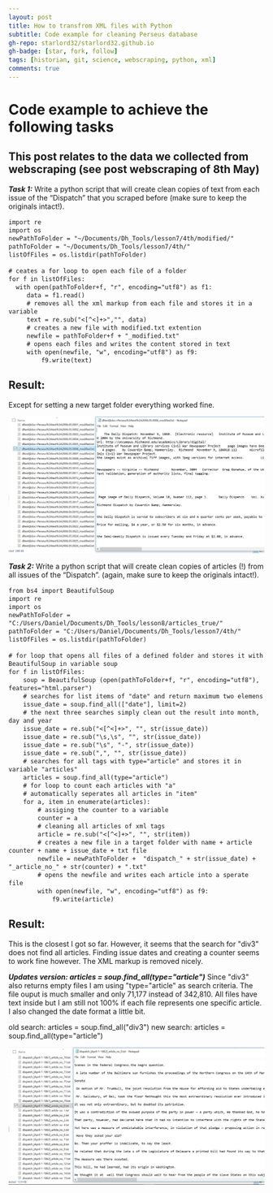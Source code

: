 ```yaml
---
layout: post
title: How to transfrom XML files with Python
subtitle: Code example for cleaning Perseus database
gh-repo: starlord32/starlord32.github.io
gh-badge: [star, fork, follow]
tags: [historian, git, science, webscraping, python, xml]
comments: true
---
```


# Code example to achieve the following tasks
## This post relates to the data we collected from webscraping (see post webscraping of 8th May)

***Task 1:***
Write a python script that will create clean copies of text from each issue of the “Dispatch” that you scraped before (make sure to keep the originals intact!).

```
import re
import os
newPathToFolder = "~/Documents/Dh_Tools/lesson7/4th/modified/"
pathToFolder = "~/Documents/Dh_Tools/lesson7/4th/"
listOfFiles = os.listdir(pathToFolder)

# ceates a for loop to open each file of a folder
for f in listOfFiles:
  with open(pathToFolder+f, "r", encoding="utf8") as f1:
     data = f1.read()
     # removes all the xml markup from each file and stores it in a variable
     text = re.sub("<[^<]+>","", data)
     # creates a new file with modified.txt extention
     newfile = pathToFolder+f + "_modified.txt"
     # opens each files and writes the content stored in text
     with open(newfile, "w", encoding="utf8") as f9:
         f9.write(text)
```

## Result:

Except for setting a new target folder everything worked fine.

![files0](/img/files0.png)

***Task 2:***
Write a python script that will create clean copies of articles (!) from all issues of the “Dispatch”. (again, make sure to keep the originals intact!).

```
from bs4 import BeautifulSoup
import re
import os
newPathToFolder = "C:/Users/Daniel/Documents/Dh_Tools/lesson8/articles_true/"
pathToFolder = "C:/Users/Daniel/Documents/Dh_Tools/lesson7/4th/"
listOfFiles = os.listdir(pathToFolder)

# for loop that opens all files of a defined folder and stores it with BeautifulSoup in variable soup
for f in listOfFiles:
    soup = BeautifulSoup (open(pathToFolder+f, "r", encoding="utf8"), features="html.parser")
    # searches for list items of "date" and return maximum two elemens
    issue_date = soup.find_all(["date"], limit=2)
    # the next three searches simply clean out the result into month, day and year
    issue_date = re.sub("<[^<]+>", "", str(issue_date))
    issue_date = re.sub("\s,\s", "", str(issue_date))
    issue_date = re.sub("\s", "-", str(issue_date))
    issue_date = re.sub(",", "", str(issue_date))
    # searches for all tags with type="article" and stores it in variable "articles"
    articles = soup.find_all(type="article")
    # for loop to count each articles with "a"
    # automatically seperates all articles in "item"
    for a, item in enumerate(articles):
        # assiging the counter to a variable
        counter = a
        # cleaning all articles of xml tags
        article = re.sub("<[^<]+>", "", str(item))
        # creates a new file in a target folder with name + article counter + name + issue_date + txt file
        newfile = newPathToFolder +  "dispatch_" + str(issue_date) + "_article_no_" + str(counter) + ".txt"
        # opens the newfile and writes each article into a sperate file
        with open(newfile, "w", encoding="utf8") as f9:
            f9.write(article)
```

## Result:

This is the closest I got so far. However, it seems that the search for "div3" does not find all articles.
Finding issue dates and creating a counter seems to work fine however. The XML markup is removed nicely.

***Updates version: articles = soup.find_all(type="article")***
Since "div3" also returns empty files I am using "type="article" as search criteria. The file ouput is much smaller and only 71,177 instead of 342,810. All files have text inside but I am still not 100% if each file represents one specific article. I also changed the date format a little bit.

old search: articles = soup.find_all("div3")
new search: articles = soup.find_all(type="article")

![files_true](/img/files_true.png)
